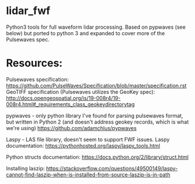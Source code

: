 # lidar_fwf
Python3 tools for full waveform lidar processing.  Based on pypwaves (see below) but ported to python 3 and expanded to cover more of the Pulsewaves spec.

# Resources:
Pulsewaves specification: https://github.com/PulseWaves/Specification/blob/master/specification.rst
GeoTIFF specification (Pulsewaves utilizes the GeoKey spec): http://docs.opengeospatial.org/is/19-008r4/19-008r4.html#_requirements_class_geokeydirectorytag

pypwaves - only python library I've found for parsing pulsewaves format, but written in Python 2 (and doesn't address geokey records, which is what we're using)
https://github.com/adamchlus/pypwaves

Laspy - LAS file library, doesn't seem to support FWF issues.
Laspy documentation: https://pythonhosted.org/laspy/laspy_tools.html

Python structs documentation: https://docs.python.org/2/library/struct.html

Installing laszip: https://stackoverflow.com/questions/49500149/laspy-cannot-find-laszip-when-is-installed-from-source-laszip-is-in-path
